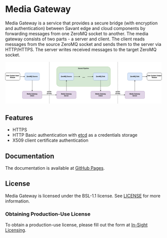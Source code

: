 # Media Gateway

Media Gateway is a service that provides a secure bridge (with encryption and authentication) between Savant edge and
cloud components by forwarding messages from one ZeroMQ socket to another. The media gateway consists of two parts - a
server and client. The client reads messages from the source ZeroMQ socket and sends them to the server via HTTP/HTTPS.
The server writes received messages to the target ZeroMQ socket.

![](docs/source/_static/media-gateway.png)

## Features

* HTTPS
* HTTP Basic authentication with [etcd](https://etcd.io/) as a credentials storage
* X509 client certificate authentication

## Documentation

The documentation is available at [GitHub Pages](https://insight-platform.github.io/MediaGateway/).

## License

Media Gateway is licensed under the BSL-1.1 license. See [LICENSE](LICENSE) for more information.

### Obtaining Production-Use License

To obtain a production-use license, please fill out the form
at [In-Sight Licensing](https://forms.gle/kstX7BrgzqrSLCJ18).
